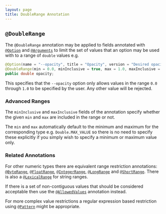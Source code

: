 ```yaml
---
layout: page
title: DoubleRange Annotation
---
```


## `@DoubleRange`

The `@DoubleRange` annotation may be applied to fields annotated with [`@Option`](option.html) and [`@Arguments`](arguments.html) to limit the set of values that an option may be used with to a range of `double` values e.g.

```java
@Option(name = "--opacity", title = "Opacity", version = "Desired opacity")
@DoubleRange(min = 0.0, minInclusive = true, max = 1.0, maxInclusive = true)
public double opacity;
```
This specifies that the `--opacity` option only allows values in the range `0.0` through `1.0` to be specified by the user.  Any other value will be rejected.

### Advanced Ranges

The `minInclusive` and `maxInclusive` fields of the annotation specify whether the given `min` and `max` are included in the range or not.

The `min` and `max` automatically default to the minimum and maximum for the corresponding type e.g. `Double.MAX_VALUE` so there is no need to specify these explicitly if you simply wish to specify a minimum or maximum value only.

### Related Annotations

For other numeric types there are equivalent range restriction annotations: [`@ByteRange`](byte-range.html), [`@FloatRange`](float-range.html), [`@IntegerRange`](integer-range.html), [`@LongRange`](long-range.html) and [`@ShortRange`](short-range.html).  There is also a [`@LexicalRange`](lexical-range.html) for string ranges.

If there is a set of non-contiguous values that should be considered acceptable then use the [`@AllowedValues`](allowed-values.html) annotation instead.

For more complex value restrictions a regular expression based restriction using [`@Pattern`](pattern.html) might be appropriate.